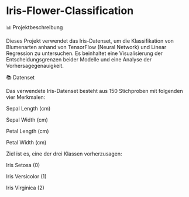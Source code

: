 # Iris-Flower-Classification

📊 Projektbeschreibung

Dieses Projekt verwendet das Iris-Datenset, um die Klassifikation von Blumenarten anhand von TensorFlow (Neural Network) und Linear Regression zu untersuchen. Es beinhaltet eine Visualisierung der Entscheidungsgrenzen beider Modelle und eine Analyse der Vorhersagegenauigkeit.

📚 Datenset

Das verwendete Iris-Datenset besteht aus 150 Stichproben mit folgenden vier Merkmalen:

Sepal Length (cm)

Sepal Width (cm)

Petal Length (cm)

Petal Width (cm)

Ziel ist es, eine der drei Klassen vorherzusagen:

Iris Setosa (0)

Iris Versicolor (1)

Iris Virginica (2)



